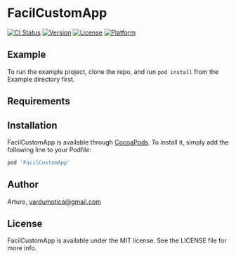 # FacilCustomApp

[![CI Status](https://img.shields.io/travis/Arturo/FacilCustomApp.svg?style=flat)](https://travis-ci.org/Arturo/FacilCustomApp)
[![Version](https://img.shields.io/cocoapods/v/FacilCustomApp.svg?style=flat)](https://cocoapods.org/pods/FacilCustomApp)
[![License](https://img.shields.io/cocoapods/l/FacilCustomApp.svg?style=flat)](https://cocoapods.org/pods/FacilCustomApp)
[![Platform](https://img.shields.io/cocoapods/p/FacilCustomApp.svg?style=flat)](https://cocoapods.org/pods/FacilCustomApp)

## Example

To run the example project, clone the repo, and run `pod install` from the Example directory first.

## Requirements

## Installation

FacilCustomApp is available through [CocoaPods](https://cocoapods.org). To install
it, simply add the following line to your Podfile:

```ruby
pod 'FacilCustomApp'
```

## Author

Arturo, vardumotica@gmail.com

## License

FacilCustomApp is available under the MIT license. See the LICENSE file for more info.
